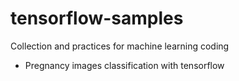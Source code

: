 # tensorflow-samples

Collection and practices for machine learning coding

- Pregnancy images classification with tensorflow
